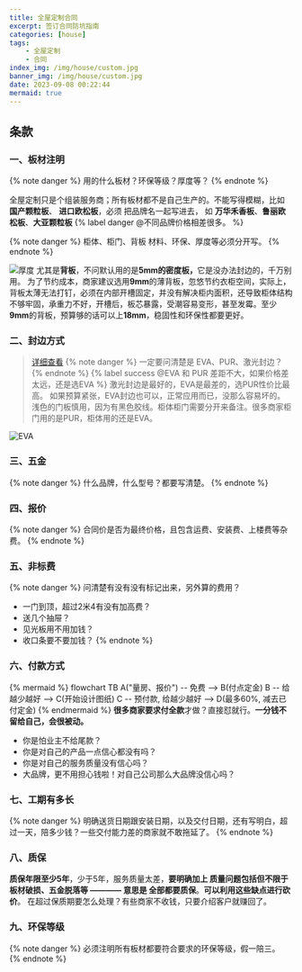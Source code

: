```yaml
---
title: 全屋定制合同
excerpt: 签订合同防坑指南
categories: [house]
tags:
    - 全屋定制
    - 合同
index_img: /img/house/custom.jpg
banner_img: /img/house/custom.jpg
date: 2023-09-08 00:22:44
mermaid: true
---
```


## 条款

### 一、板材注明

{% note danger %}
用的什么板材？环保等级？厚度等？
{% endnote %}

<font class=danger-text>全屋定制只是个组装服务商；所有板材都不是自己生产的。</font><font class=warning-text>不能写得模糊，比如 <b>国产颗粒板</b>、 <b>进口欧松板</b>，必须 把品牌名一起写进去</font>， 如 <font class=success-text><b>万华禾香板</b>、<b>鲁丽欧松板</b>、<b>大亚颗粒板</b></font> {% label danger @不同品牌价格相差很多。 %}

{% note danger %}
柜体、柜门、背板 材料、环保、厚度等必须分开写。
{% endnote %}

![厚度](/img/house/door/board-t.jpg)
尤其是<font class=danger-text><b>背板</b></font>，不问默认用的是<font class=danger-text><b>5mm的密度板，</b>它是没办法封边的，千万别用</font>。
为了节约成本，商家建议选用<b class=warning-text>9mm</b>的薄背板，忽悠节约衣柜空间，实际上，背板太薄无法打钉，必须在内部开槽固定，并没有解决柜内面积，还导致柜体结构不够牢固，承重力不好，开槽后，板芯暴露，受潮容易变形，甚至发霉。<font class=warning-text>至少<b>9mm</b>的背板</font>，<font class=success-text>预算够的话可以上<b>18mm</b>，稳固性和环保性都要更好</font>。

### 二、封边方式
> [详细查看](/blog/2023/09/09/house/banding/)
{% note danger %}
一定要问清楚是 EVA、PUR、激光封边？
{% endnote %}
{% label success @EVA 和 PUR 差距不大，如果价格差太远，还是选EVA %}
<font class=info-text>激光封边是最好的</font>，<font class=warning-text>EVA是最差的</font>，<font class=success-text>选PUR性价比最高。</font>
如果预算紧张，EVA封边也可以，正常应用而已，没那么容易坏的。<font class=warning-text>浅色的门板慎用，因为有黑色胶线。</font><font class=danger-text>柜体柜门需要分开来备注。很多商家柜门用的是PUR，柜体用的还是EVA。</font>

![EVA](/img/house/fengbian.jpg)

### 三、五金
{% note danger %}
什么品牌，什么型号？都要写清楚。
{% endnote %}

### 四、报价
{% note danger %}
合同价是否为最终价格，且包含运费、安装费、上楼费等杂费。
{% endnote %}

### 五、非标费
{% note danger %}
问清楚有没有没有标记出来，另外算的费用？
- 一门到顶，超过2米4有没有加高费？
- 送几个抽屉？
- 见光板用不用加钱？
- 收口条要不要加钱？
{% endnote %}

### 六、付款方式
{% mermaid %}
flowchart TB
    A("量房、报价") -- 免费 --> B(付点定金)
    B -- 给越少越好 --> C(开始设计图纸)
    C -- 预付款, 给越少越好 --> D(最多60%, 减去已付定金)
{% endmermaid %}
<font class=danger-text><b>很多商家要求付全款</b>才做？</font>直接怼就行。<b class=warning-text>一分钱不留给自己，会很被动。</b>
- <font class=success-text>你是怕业主不给尾款？</font>
- <font class=success-text>你是对自己的产品一点信心都没有吗？</font>
- <font class=success-text>你是对自己的服务质量没有信心吗？</font>
- <font class=success-text>大品牌，更不用担心钱啦！对自己公司那么大品牌没信心吗？</font>

### 七、工期有多长
{% note danger %}
明确送货日期跟安装日期，以及交付日期，还有写明白，超过一天，陪多少钱？一些交付能力差的商家就不敢拖延了。
{% endnote %}

### 八、质保
<b class=success-text>质保年限至少5年</b>，<font class=warning-text>少于5年，服务质量太差，</font><b class=warning-text>要明确加上 质量问题包括但不限于板材破损、五金脱落等 ———— 意思是 全部都要质保</b>。<b class=success-text>可以利用这些缺点进行砍价</b>。
<font class=warning-text>在超过保质期要怎么处理？</font>有些商家不收钱，只要介绍客户就赚回了。

### 九、环保等级
{% note danger %}
必须注明所有板材都要符合要求的环保等级，假一陪三。
{% endnote %}
